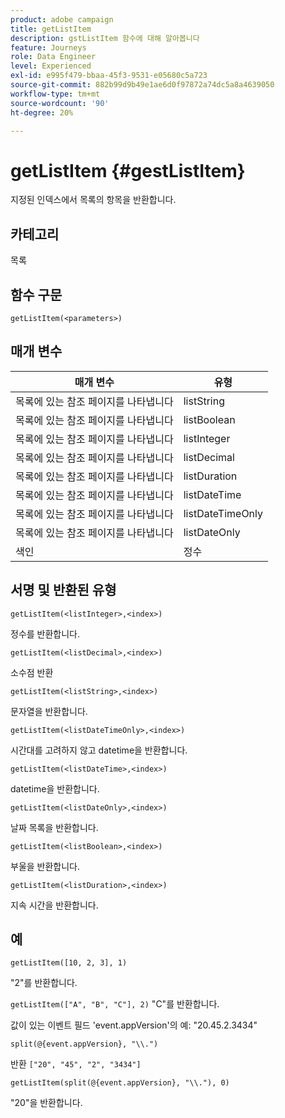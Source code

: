 ```yaml
---
product: adobe campaign
title: getListItem
description: gstListItem 함수에 대해 알아봅니다
feature: Journeys
role: Data Engineer
level: Experienced
exl-id: e995f479-bbaa-45f3-9531-e05680c5a723
source-git-commit: 882b99d9b49e1ae6d0f97872a74dc5a8a4639050
workflow-type: tm+mt
source-wordcount: '90'
ht-degree: 20%

---
```


# getListItem {#gestListItem}

지정된 인덱스에서 목록의 항목을 반환합니다.

## 카테고리

목록

## 함수 구문

`getListItem(<parameters>)`

## 매개 변수

| 매개 변수 | 유형 |
|-----------|------------------|
| 목록에 있는 참조 페이지를 나타냅니다 | listString |
| 목록에 있는 참조 페이지를 나타냅니다 | listBoolean |
| 목록에 있는 참조 페이지를 나타냅니다 | listInteger |
| 목록에 있는 참조 페이지를 나타냅니다 | listDecimal |
| 목록에 있는 참조 페이지를 나타냅니다 | listDuration |
| 목록에 있는 참조 페이지를 나타냅니다 | listDateTime |
| 목록에 있는 참조 페이지를 나타냅니다 | listDateTimeOnly |
| 목록에 있는 참조 페이지를 나타냅니다 | listDateOnly |
| 색인 | 정수 |

## 서명 및 반환된 유형

`getListItem(<listInteger>,<index>)`

정수를 반환합니다.

`getListItem(<listDecimal>,<index>)`

소수점 반환

`getListItem(<listString>,<index>)`

문자열을 반환합니다.

`getListItem(<listDateTimeOnly>,<index>)`

시간대를 고려하지 않고 datetime을 반환합니다.

`getListItem(<listDateTime>,<index>)`

datetime을 반환합니다.

`getListItem(<listDateOnly>,<index>)`

날짜 목록을 반환합니다.

`getListItem(<listBoolean>,<index>)`

부울을 반환합니다.

`getListItem(<listDuration>,<index>)`

지속 시간을 반환합니다.

## 예

`getListItem([10, 2, 3], 1)`

&quot;2&quot;를 반환합니다.

`getListItem(["A", "B", "C"], 2)`
&quot;C&quot;를 반환합니다.

값이 있는 이벤트 필드 &#39;event.appVersion&#39;의 예: &quot;20.45.2.3434&quot;

`split(@{event.appVersion}, "\\.")`

반환 `["20", "45", "2", "3434"]`

`getListItem(split(@{event.appVersion}, "\\."), 0)`

&quot;20&quot;을 반환합니다.

